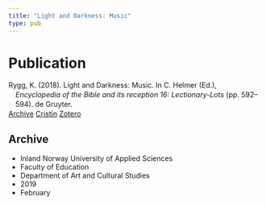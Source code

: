 ```yaml
---
title: "Light and Darkness: Music"
type: pub
---
```

<h1>Publication</h1>
<article id="csl-bib-container-9TUTM6F7" class="csl-bib-container">
  <div class="csl-bib-body" style="line-height: 1.35; padding-left: 1em; text-indent:-1em;">
  <div class="csl-entry">Rygg, K. (2018). Light and Darkness: Music. In C. Helmer (Ed.), <i>Encyclopedia of the Bible and its reception 16: Lectionary-Lots</i> (pp. 592&#x2013;594). de Gruyter.</div>
</div>
  <div class="csl-bib-buttons">
    <a href="#taxonomy-article-9TUTM6F7" class="csl-bib-button">Archive</a>
    <a href="https://app.cristin.no/results/show.jsf?id=1676481" alt="Cristin URL" class="csl-bib-button">Cristin</a>
    <a href="http://zotero.org/groups/5022929/items/9TUTM6F7" alt="Zotero URL" class="csl-bib-button">Zotero</a>
  </div>
  <div id="csl-bib-meta-container-9TUTM6F7"></div>
</article>
<div id="csl-bib-meta-9TUTM6F7" class="csl-bib-meta">
  <article id="taxonomy-article-9TUTM6F7" class="taxonomy-article">
    <h1>Archive</h1>
    <ul>
      <li>Inland Norway University of Applied Sciences</li>
      <li>Faculty of Education</li>
      <li>Department of Art and Cultural Studies</li>
      <li>2019</li>
      <li>February</li>
    </ul>
  </article>
</div>

